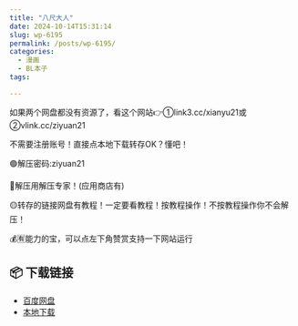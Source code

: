 ```yaml
---
title: "八尺大人"
date: 2024-10-14T15:31:14
slug: wp-6195
permalink: /posts/wp-6195/
categories:
  - 漫画
  - BL本子
tags:

---
```


如果两个网盘都没有资源了，看这个网站👉①link3.cc/xianyu21或②vlink.cc/ziyuan21

不需要注册账号！直接点本地下载转存OK？懂吧！

🟢解压密码:ziyuan21

🔵解压用解压专家！(应用商店有)

🟡转存的链接网盘有教程！一定要看教程！按教程操作！不按教程操作你不会解压！

💰🈶能力的宝，可以点左下角赞赏支持一下网站运行

## 📦 下载链接
- [百度网盘](https://blziyuan21.com/pay-download/6195?key=d202beb333&down_id=0)
- [本地下载](https://blziyuan21.com/pay-download/6195?key=d202beb333&down_id=1)

